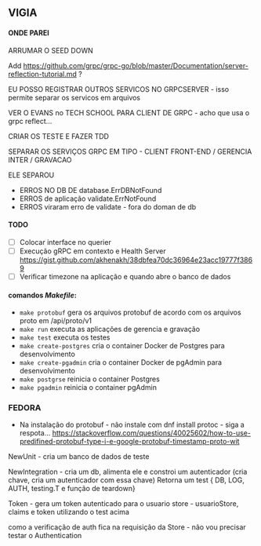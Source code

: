 ## VIGIA


#### ONDE PAREI

ARRUMAR O SEED DOWN

Add https://github.com/grpc/grpc-go/blob/master/Documentation/server-reflection-tutorial.md ?

EU POSSO REGISTRAR OUTROS SERVICOS NO GRPCSERVER - isso permite separar os servicos em arquivos

VER O EVANS no TECH SCHOOL PARA CLIENT DE GRPC - acho que usa o grpc reflect...

CRIAR OS TESTE E FAZER TDD

SEPARAR OS SERVIÇOS GRPC EM TIPO - CLIENT FRONT-END / GERENCIA INTER / GRAVACAO

ELE SEPAROU
 - ERROS NO DB DE database.ErrDBNotFound
 - ERROS de aplicação validate.ErrNotFound
 - ERROS viraram erro de validate - fora do doman de db

#### TODO

- [ ] Colocar interface no querier
- [ ] Execução gRPC em contexto e Health Server https://gist.github.com/akhenakh/38dbfea70dc36964e23acc19777f3869
- [ ] Verificar timezone na aplicação e quando abre o banco de dados

#### comandos *Makefile*:

- `make protobuf` gera os arquivos protobuf de acordo com os arquivos proto em /api/proto/v1
- `make run` executa as aplicações de gerencia e gravação
- `make test` executa os testes
- `make create-postgres` cria o container Docker de Postgres para desenvolvimento
- `make create-pgadmin` cria o container Docker de pgAdmin para desenvolvimento
- `make postgrse` reinicia o container Postgres
- `make pgadmin` reinicia o container pgAdmin

### FEDORA

- Na instalação do protobuf - não instale com dnf install protoc - siga a respota... https://stackoverflow.com/questions/40025602/how-to-use-predifined-protobuf-type-i-e-google-protobuf-timestamp-proto-wit


NewUnit - cria um banco de dados de teste

NewIntegration - cria um db, alimenta ele  e constroi um autenticador (cria chave, cria um autenticador com essa chave)
Retorna um test { DB, LOG, AUTH, testing.T e função de teardown}

Token - gera um token autenticado para o usuario
store - usuarioStore, claims e token utilizando o test acima

como a verificação de auth fica na requisição da Store - não vou precisar testar o Authentication
